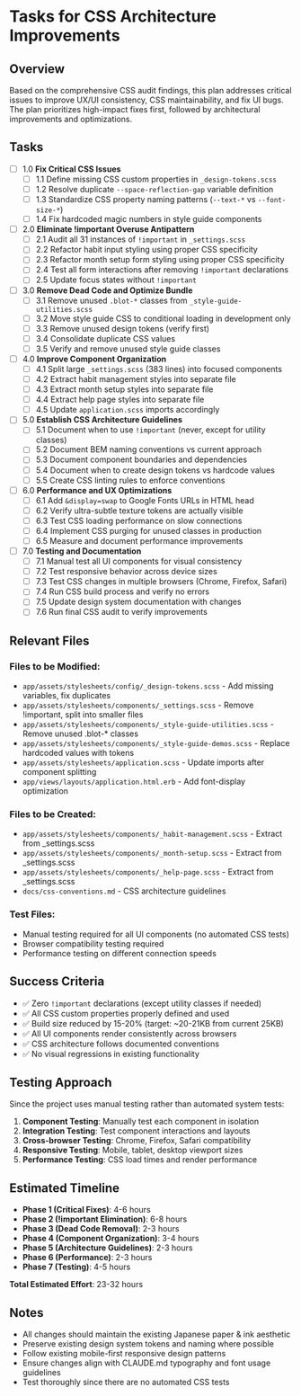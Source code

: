 # Tasks for CSS Architecture Improvements

## Overview

Based on the comprehensive CSS audit findings, this plan addresses critical issues to improve UX/UI consistency, CSS maintainability, and fix UI bugs. The plan prioritizes high-impact fixes first, followed by architectural improvements and optimizations.

## Tasks

- [ ] 1.0 **Fix Critical CSS Issues**
  - [ ] 1.1 Define missing CSS custom properties in `_design-tokens.scss`
  - [ ] 1.2 Resolve duplicate `--space-reflection-gap` variable definition
  - [ ] 1.3 Standardize CSS property naming patterns (`--text-*` vs `--font-size-*`)
  - [ ] 1.4 Fix hardcoded magic numbers in style guide components

- [ ] 2.0 **Eliminate !important Overuse Antipattern**
  - [ ] 2.1 Audit all 31 instances of `!important` in `_settings.scss`
  - [ ] 2.2 Refactor habit input styling using proper CSS specificity
  - [ ] 2.3 Refactor month setup form styling using proper CSS specificity  
  - [ ] 2.4 Test all form interactions after removing `!important` declarations
  - [ ] 2.5 Update focus states without `!important`

- [ ] 3.0 **Remove Dead Code and Optimize Bundle**
  - [ ] 3.1 Remove unused `.blot-*` classes from `_style-guide-utilities.scss`
  - [ ] 3.2 Move style guide CSS to conditional loading in development only
  - [ ] 3.3 Remove unused design tokens (verify first)
  - [ ] 3.4 Consolidate duplicate CSS values
  - [ ] 3.5 Verify and remove unused style guide classes

- [ ] 4.0 **Improve Component Organization** 
  - [ ] 4.1 Split large `_settings.scss` (383 lines) into focused components
  - [ ] 4.2 Extract habit management styles into separate file
  - [ ] 4.3 Extract month setup styles into separate file
  - [ ] 4.4 Extract help page styles into separate file
  - [ ] 4.5 Update `application.scss` imports accordingly

- [ ] 5.0 **Establish CSS Architecture Guidelines**
  - [ ] 5.1 Document when to use `!important` (never, except for utility classes)
  - [ ] 5.2 Document BEM naming conventions vs current approach
  - [ ] 5.3 Document component boundaries and dependencies
  - [ ] 5.4 Document when to create design tokens vs hardcode values
  - [ ] 5.5 Create CSS linting rules to enforce conventions

- [ ] 6.0 **Performance and UX Optimizations**
  - [ ] 6.1 Add `&display=swap` to Google Fonts URLs in HTML head
  - [ ] 6.2 Verify ultra-subtle texture tokens are actually visible
  - [ ] 6.3 Test CSS loading performance on slow connections
  - [ ] 6.4 Implement CSS purging for unused classes in production
  - [ ] 6.5 Measure and document performance improvements

- [ ] 7.0 **Testing and Documentation**
  - [ ] 7.1 Manual test all UI components for visual consistency  
  - [ ] 7.2 Test responsive behavior across device sizes
  - [ ] 7.3 Test CSS changes in multiple browsers (Chrome, Firefox, Safari)
  - [ ] 7.4 Run CSS build process and verify no errors
  - [ ] 7.5 Update design system documentation with changes
  - [ ] 7.6 Run final CSS audit to verify improvements

## Relevant Files

### Files to be Modified:
- `app/assets/stylesheets/config/_design-tokens.scss` - Add missing variables, fix duplicates
- `app/assets/stylesheets/components/_settings.scss` - Remove !important, split into smaller files
- `app/assets/stylesheets/components/_style-guide-utilities.scss` - Remove unused .blot-* classes
- `app/assets/stylesheets/components/_style-guide-demos.scss` - Replace hardcoded values with tokens
- `app/assets/stylesheets/application.scss` - Update imports after component splitting
- `app/views/layouts/application.html.erb` - Add font-display optimization

### Files to be Created:
- `app/assets/stylesheets/components/_habit-management.scss` - Extract from _settings.scss
- `app/assets/stylesheets/components/_month-setup.scss` - Extract from _settings.scss  
- `app/assets/stylesheets/components/_help-page.scss` - Extract from _settings.scss
- `docs/css-conventions.md` - CSS architecture guidelines

### Test Files:
- Manual testing required for all UI components (no automated CSS tests)
- Browser compatibility testing required
- Performance testing on different connection speeds

## Success Criteria

- ✅ Zero `!important` declarations (except utility classes if needed)
- ✅ All CSS custom properties properly defined and used
- ✅ Build size reduced by 15-20% (target: ~20-21KB from current 25KB)
- ✅ All UI components render consistently across browsers
- ✅ CSS architecture follows documented conventions
- ✅ No visual regressions in existing functionality

## Testing Approach

Since the project uses manual testing rather than automated system tests:

1. **Component Testing**: Manually test each component in isolation
2. **Integration Testing**: Test component interactions and layouts
3. **Cross-browser Testing**: Chrome, Firefox, Safari compatibility
4. **Responsive Testing**: Mobile, tablet, desktop viewport sizes
5. **Performance Testing**: CSS load times and render performance

## Estimated Timeline

- **Phase 1 (Critical Fixes)**: 4-6 hours
- **Phase 2 (!important Elimination)**: 6-8 hours  
- **Phase 3 (Dead Code Removal)**: 2-3 hours
- **Phase 4 (Component Organization)**: 3-4 hours
- **Phase 5 (Architecture Guidelines)**: 2-3 hours
- **Phase 6 (Performance)**: 2-3 hours
- **Phase 7 (Testing)**: 4-5 hours

**Total Estimated Effort**: 23-32 hours

## Notes

- All changes should maintain the existing Japanese paper & ink aesthetic
- Preserve existing design system tokens and naming where possible
- Follow existing mobile-first responsive design patterns
- Ensure changes align with CLAUDE.md typography and font usage guidelines
- Test thoroughly since there are no automated CSS tests